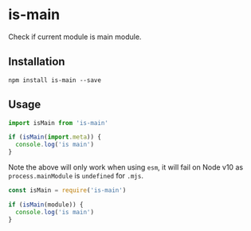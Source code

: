 # is-main

Check if current module is main module.

## Installation

```
npm install is-main --save
```

## Usage

<!-- eslint-disable strict -->

```js
import isMain from 'is-main'

if (isMain(import.meta)) {
  console.log('is main')
}
```

Note the above will only work when using `esm`,
it will fail on Node v10 as `process.mainModule` is `undefined` for `.mjs`.


```js
const isMain = require('is-main')

if (isMain(module)) {
  console.log('is main')
}
```
